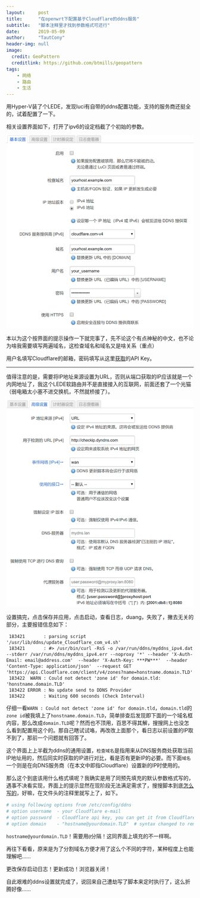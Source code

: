 ```yaml
---
layout:     post
title:      "在openwrt下配置基于Cloudflare的ddns服务"
subtitle:   "脚本注释里才找到参数格式可还行"
date:       2019-05-09
author:     "TautCony"
header-img: null
image:
  credit: GeoPattern
  creditlink: https://github.com/btmills/geopattern
tags:
    - 网络
    - 路由
    - 生活
---
```


用Hyper-V装了个LEDE，发现luci有自带的ddns配置功能，支持的服务商还挺全的，试着配置了一下。

<!--more-->

相关设置界面如下，打开了ipv6的设定档截了个初始的参数。

![基础设置](/img/in-post/openwrt-ddns/setting-basic.png)

本以为这个按界面的提示操作一下就完事了，先不论这个有点神秘的中文，也不论为啥我需要填写两遍域名，这检查域名和域名又是啥关系（重点）

用户名填写Cloudflare的邮箱，密码填写从这里[获取](https://support.Cloudflare.com/hc/en-us/articles/200167836-Where-do-I-find-my-Cloudflare-API-key-)的API Key。

---

值得注意的是，需要将IP地址来源设置为URL，否则从端口获取的IP应该就是一个内网地址了，我这个LEDE软路由并不是直接接入的互联网，前面还套了一个光猫（弱电箱太小塞不进交换机，不然就桥接了）。

![高级设置](/img/in-post/openwrt-ddns/setting-advance.png)

设置搞完，点击保存并应用，点击启动，查看日志，duang，失败了，撇去无关的部分，主要报错信息如下：

```log
 183421       : parsing script '/usr/lib/ddns/update_Cloudflare_com_v4.sh'
 183421       : #> /usr/bin/curl -RsS -o /var/run/ddns/myddns_ipv4.dat --stderr /var/run/ddns/myddns_ipv4.err --noproxy '*' --header 'X-Auth-Email: email@address.com'  --header 'X-Auth-Key: ***PW***'  --header 'Content-Type: application/json'  --request GET 'https://api.Cloudflare.com/client/v4/zones?name=honstname.domain.TLD'
 183422  WARN : Could not detect 'zone id' for domain.tld: 'honstname.domain.TLD'
 183422 ERROR : No update send to DDNS Provider
 183422       : Waiting 600 seconds (Check Interval)
```

仔细一看`WARN : Could not detect 'zone id' for domain.tld`，`domain.tld`的`zone id`被我填上了`honstname.domain.TLD`，简单排查后发现即下面的一个域名框内容，那么改成`domain.TLD`呢？然而也不顶用，百思不得其解，搜搜网上也没怎么看到配置用这个的。那自己瞎试试咯，再改改上面那个，看日志以前设置的IP取不到了，那前一个问题就有回答了。

这个界面上上半截为ddns的通用设置，`检查域名`是指用来从DNS服务商处获取当前IP地址用的，然后同实时获取的IP进行对比，看是否有更新IP的必要。而下面`域名`一个则是在向DNS服务商（在本文中即指Cloudflare）设置新的IP时使用的。

那么这个到底该用什么格式填呢？我确实是用了同预先填充的默认参数格式写的，遇事不决看实现，界面上的提示显然在现阶段无法满足需求了，搜搜脚本到底[怎么写的](https://github.com/openwrt/packages/blob/openwrt-18.06/net/ddns-scripts/files/update_Cloudflare_com_v4.sh)，好嘛，在文件头的注释里就写上了，如下。

```bash
# using following options from /etc/config/ddns
# option username  - your Cloudflare e-mail
# option password  - Cloudflare api key, you can get it from Cloudflare.com/my-account/
# option domain    - "hostname@yourdomain.TLD"	# syntax changed to remove split_FQDN() function and tld_names.dat.gz
```

`hostname@yourdomain.TLD`！需要用`@`分隔！这同界面上填充的不一样啊。

再往下看看，原来是为了分割域名方便才用了这么个不同的字符，某种程度上也能理解吧……

更改保存启动日志！更新成功！浏览器关闭！

自此艰难的ddns设置就完成了，说回来自己遭劫写了脚本来定时执行了，这么折腾好像……
